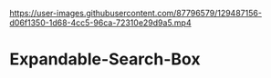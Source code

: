 

https://user-images.githubusercontent.com/87796579/129487156-d06f1350-1d68-4cc5-96ca-72310e29d9a5.mp4

# Expandable-Search-Box
